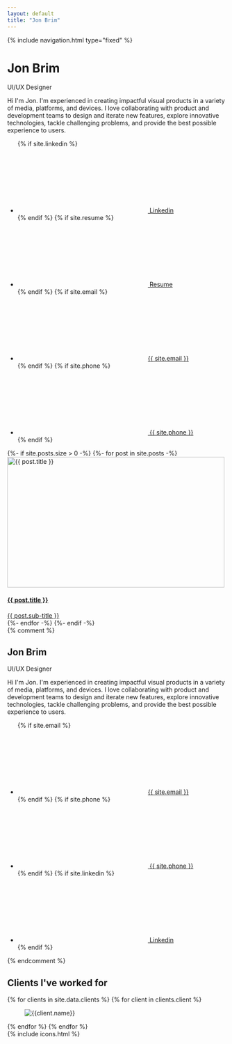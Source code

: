 ```yaml
---
layout: default
title: "Jon Brim"
---
```

{% include navigation.html type="fixed" %}
<main class="home section" >
  <div class="post post_static">
    <h1 class="post_title sticky_trigger">
      Jon Brim
    </h1>
    <span class="post_sub-title" >
      UI/UX Designer
    </span>
    <p>
      Hi I'm Jon. I'm experienced in creating impactful visual products in a variety of media, platforms, and devices. I love collaborating with product and development teams to design and iterate new features, explore innovative technologies, tackle challenging problems, and provide the best possible experience to users.
    </p>
    <ul class="social_list">
      {% if site.linkedin %}
      <a href="{{ site.linkedin | prepend: 'https://www.linkedin.com/in/' }}" rel="external" target="blank" class="social_item"><li class="social_item_content"><span class="icon"><svg><use href="#icon_linkedin" /></svg></span> Linkedin</li></a>
      {% endif %}
      {% if site.resume %}
      <a href="{{ site.resume }}" class="social_item"><li class="social_item_content"><span class="icon"><svg><use href="#icon_resume" /></svg></span> Resume</li></a>
      {% endif %}
      {% if site.email %}
      <a href="{{ site.email | prepend: 'mailto:' }}" class="social_item"><li class="social_item_content"><span class="icon"><svg><use href="#icon_mail" /></svg></span>{{ site.email }}</li></a>
      {% endif %}
      {% if site.phone %}
      <a href="{{ site.phone | prepend: 'tel:+1' | remove: '(' | remove: ')' | remove: '-' | remove: ' ' }}" class="social_item"><li class="social_item_content"><span class="icon"><svg><use href="#icon_phone" /></svg></span> {{ site.phone }}</li></a>
      {% endif %}
    </ul>
  </div>
  {%- if site.posts.size > 0 -%}
      {%- for post in site.posts -%}
          <a class="post post_link" href="{{ post.url | relative_url }}" {% if post.thumbnail_background-color %} style="background-color:{{ post.thumbnail_background-color }}"{% endif %}>
            <img 
              src="{{ post.thumbnail }}"
              class="thumbnail"
              width="500px"
              height="300px"
              alt="{{ post.title }}"
            >
            <div class="scrim">
              <h4 class="title">{{ post.title }}</h4>
              <span class="sub-title">{{ post.sub-title }}</span>
            </div>
          </a>
      {%- endfor -%}
  {%- endif -%}
</main>
{% comment %}
<section class="section" >
  <div class="post post_static">
    <h1 class="post_title">
      Jon Brim
    </h1>
    <span class="post_sub-title" >
      UI/UX Designer
    </span>
    <p>
      Hi I'm Jon. I'm experienced in creating impactful visual products in a variety of media, platforms, and devices. I love collaborating with product and development teams to design and iterate new features, explore innovative technologies, tackle challenging problems, and provide the best possible experience to users.
    </p>
    <ul class="social_list">
      {% if site.email %}
      <a href="{{ site.email | prepend: 'mailto:' }}" class="social_item"><li class="social_item_content"><span class="icon"><svg><use href="#icon_mail" /></svg></span>{{ site.email }}</li></a>
      {% endif %}
      {% if site.phone %}
      <a href="{{ site.phone | prepend: 'tel:+1' | remove: '(' | remove: ')' | remove: '-' | remove: ' ' }}" class="social_item"><li class="social_item_content"><svg><use href="#icon_phone" /></svg> {{ site.phone }}</li></a>
      {% endif %}
      {% if site.linkedin %}
      <a href="{{ site.linkedin | prepend: 'https://www.linkedin.com/in/' }}" rel="external" target="blank" class="social_item"><li class="social_item_content"><svg><use href="#icon_linkedin" /></svg> Linkedin</li></a>
      {% endif %}
    </ul>
  </div>
</section>
{% endcomment %}
<section class="clients">
  <h2>
    Clients I've worked for
  </h2>
  <article>
    {% for clients in site.data.clients %}
      {% for client in clients.client %}
        <figure aria-label="{{client.name}}">
          <img src="{{ clients.folder }}{{ client.logo }}" alt="{{client.name}}">
        </figure>
      {% endfor %}  
    {% endfor %}  
  </article>
</section>
{% include icons.html %}